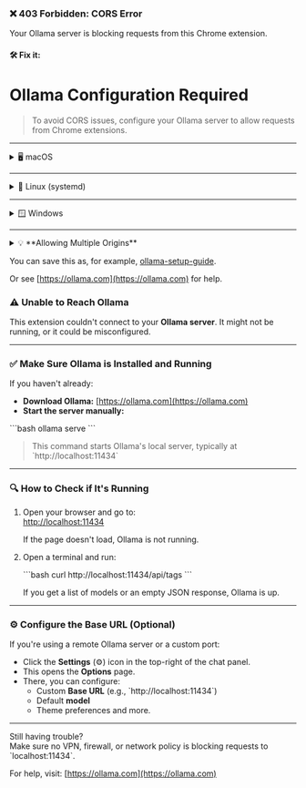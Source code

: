 ### ❌ 403 Forbidden: CORS Error

Your Ollama server is blocking requests from this Chrome extension.

#### 🛠️ Fix it:

# Ollama Configuration Required

> To avoid CORS issues, configure your Ollama server to allow requests from Chrome extensions.

---

<details>
<summary>🖥️ macOS</summary>

If you’re using a Launch Agent:

1. Open terminal and run:

   ```bash
   nano ~/Library/LaunchAgents/com.ollama.server.plist
   ```

2. Add this inside \`<key>EnvironmentVariables</key>\`:

   ```xml
   <key>OLLAMA_ORIGINS</key>
   <string>chrome-extension://\*</string>
   ```

3. Save the file and reload the Launch Agent:

   ```bash
   launchctl unload ~/Library/LaunchAgents/com.ollama.server.plist
   launchctl load -w ~/Library/LaunchAgents/com.ollama.server.plist
   ```

</details>

---

<details>
<summary>🐧 Linux (systemd)</summary>

1. Edit the Ollama service:

   ```bash
   sudo systemctl edit --full ollama.service
   ```

2. Under \`[Service]\`, add:

   ```ini
   Environment="OLLAMA_ORIGINS=chrome-extension://*"
   ```

3. Reload and restart:

   ```bash
   sudo systemctl daemon-reload
   sudo systemctl restart ollama
   ```

</details>

---

<details>
<summary>🪟 Windows</summary>

1. Open Run (\`Win + R\`), type \`sysdm.cpl\`, and press Enter.
2. Go to the **Advanced** tab → click **Environment Variables**.
3. Add a new **User Variable**:

   - **Name:** \`OLLAMA_ORIGINS\`
   - **Value:** \`chrome-extension://\*\`

4. Restart Ollama for the changes to take effect.

</details>

---

<details>
<summary>💡 **Allowing Multiple Origins**</summary>

If you want to allow multiple origins (e.g., localhost + extension), use:

```bash
OLLAMA_ORIGINS=chrome-extension://*,http://localhost:3000
```

</details>

You can save this as, for example, [ollama-setup-guide](https://shishir435.github.io/ollama-client/ollama-setup-guide).

Or see [https://ollama.com](https://ollama.com) for help.

### ⚠️ Unable to Reach Ollama

This extension couldn't connect to your **Ollama server**. It might not be running, or it could be misconfigured.

---

### ✅ Make Sure Ollama is Installed and Running

If you haven't already:

- **Download Ollama:** [https://ollama.com](https://ollama.com)
- **Start the server manually:**

\`\`\`bash
ollama serve
\`\`\`

> This command starts Ollama's local server, typically at \`http://localhost:11434\`

---

### :mag: How to Check if It's Running

1. Open your browser and go to:  
   [http://localhost:11434](http://localhost:11434)

   If the page doesn't load, Ollama is not running.

2. Open a terminal and run:

   \`\`\`bash
   curl http://localhost:11434/api/tags
   \`\`\`

   If you get a list of models or an empty JSON response, Ollama is up.

---

### ⚙️ Configure the Base URL (Optional)

If you're using a remote Ollama server or a custom port:

- Click the **Settings** (⚙️) icon in the top-right of the chat panel.
- This opens the **Options** page.
- There, you can configure:
  - Custom **Base URL** (e.g., \`http://localhost:11434\`)
  - Default **model**
  - Theme preferences and more.

---

Still having trouble?  
Make sure no VPN, firewall, or network policy is blocking requests to \`localhost:11434\`.

For help, visit: [https://ollama.com](https://ollama.com)
